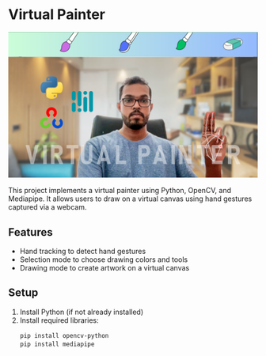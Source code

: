# Virtual Painter

![virtual painter using Python, OpenCV, and Mediapipe](cover-photo-001.png)


This project implements a virtual painter using Python, OpenCV, and Mediapipe. It allows users to draw on a virtual canvas using hand gestures captured via a webcam.

## Features

- Hand tracking to detect hand gestures
- Selection mode to choose drawing colors and tools
- Drawing mode to create artwork on a virtual canvas

## Setup

1. Install Python (if not already installed)
2. Install required libraries:
   ```bash
   pip install opencv-python
   pip install mediapipe
